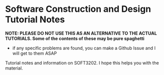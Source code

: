 # Software Construction and Design Tutorial Notes

**NOTE: PLEASE DO NOT USE THIS AS AN ALTERNATIVE TO THE ACTUAL TUTORIALS. Some of the contents of these may be pure spaghetti**
- if any specific problems are found, you can make a Github Issue and I will get to them ASAP

Tutorial notes and information on SOFT3202.  I hope this helps you with the material.
